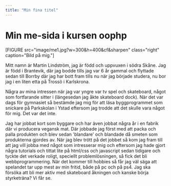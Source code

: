 ```yaml
---
title: "Min fina titel"
---
```

Min me-sida i kursen oophp
=========================

[FIGURE src="image/me1.jpg?w=300&h=400&cf&sharpen" class="right" caption="Bild på mig."]

Mitt namn är Martin Lindström, jag är född och uppvuxen i södra Skåne. Jag är född i Brantevik, där jag bodde tills jag var 6 år gammal och flyttade sedan till Borrby där jag har bott fram tills nu när jag började studera, nu bor jag i en liten etta på Trossö i Karlskrona.

Några av mina intressen när jag var yngre var tv spel och skateboard, något som fortfarande sitter i (längesedan jag åkte skateboard dock). När det var dags för gymnasiet så bestämde jag mig för att läsa byggprogrammet som snickare på Parkskolan i Ystad eftersom jag trodde att det skulle vara något för mig. Det var det inte.

Jag har jobbat kort som byggare och har även jobbat några år i en fabrik där vi producera vegansk mat. Där jobbade jag först med att packa och palla produkten och blev sedan 'blandare' och blandade då smeten som produkterna gjordes av. När jag blev trött på det jobbet så kom jag fram till att jag vill jobba med något som intresserar mig och eftersom jag hade gjort några tutorials och tittat lite på html/css och javascript sedan tidigare och tyckte det verkade roligt, speciellt problemlösningen, så fick det bli webbprogrammering. När det kommer till hobbies så får jag väl säga att spelandet tar upp mest av min fritid, både på pc och på ps4. Jag ska försöka att bli mer aktiv med skateboard åkningen och kanske börja styrketräna? Vi får se.
